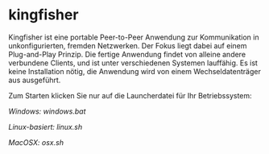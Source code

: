 # kingfisher

Kingfisher ist eine portable Peer-to-Peer Anwendung zur Kommunikation in unkonfigurierten, fremden Netzwerken. Der Fokus 
liegt dabei auf einem Plug-and-Play Prinzip.
Die fertige Anwendung findet von alleine andere verbundene Clients, und ist unter verschiedenen Systemen lauffähig. Es 
ist keine Installation nötig, die Anwendung wird von einem Wechseldatenträger aus ausgeführt.


Zum Starten klicken Sie nur auf die Launcherdatei für Ihr Betriebssystem:

*Windows: windows.bat*

*Linux-basiert: linux.sh*

*MacOSX: osx.sh*
